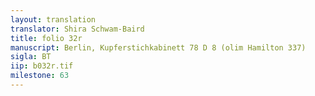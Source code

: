 ```yaml
---
layout: translation
translator: Shira Schwam-Baird
title: folio 32r
manuscript: Berlin, Kupferstichkabinett 78 D 8 (olim Hamilton 337)
sigla: BT
iip: b032r.tif
milestone: 63
---
```

